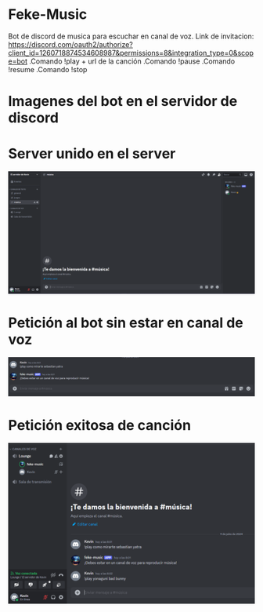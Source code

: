 # Feke-Music
Bot de discord de musica para escuchar en canal de voz.
Link de invitacion: https://discord.com/oauth2/authorize?client_id=1260718874534608987&permissions=8&integration_type=0&scope=bot
.Comando !play + url de la canción
.Comando !pause
.Comando !resume
.Comando !stop
# Imagenes del bot en el servidor de discord
# Server unido en el server
![imagen](images/i1.png)
# Petición al bot sin estar en canal de voz
![imagen](images/i2.png)
# Petición exitosa de canción
![imagen](images/i3.png)
